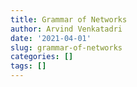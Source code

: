 ```yaml
---
title: Grammar of Networks
author: Arvind Venkatadri
date: '2021-04-01'
slug: grammar-of-networks
categories: []
tags: []
---
```

